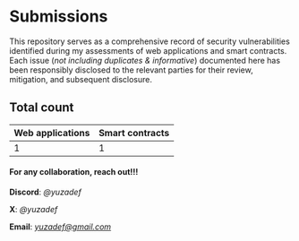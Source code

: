 # Submissions

This repository serves as a comprehensive record of security vulnerabilities identified during my assessments of web applications and smart contracts. Each issue (*not including duplicates & informative*) documented here has been responsibly disclosed to the relevant parties for their review, mitigation, and subsequent disclosure.

## Total count

| Web applications | Smart contracts |
|---------------|---------------|
| 1 | 1 |

#### For any collaboration, reach out!!!
**Discord**: *@yuzadef*

**X**: *@yuzadef*

**Email**: *yuzadef@gmail.com*
